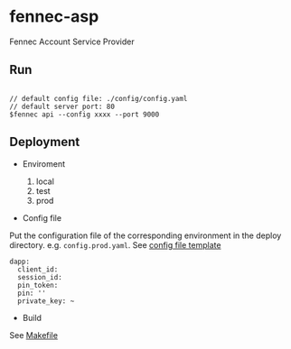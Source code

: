 # fennec-asp
Fennec Account Service Provider

## Run

```

// default config file: ./config/config.yaml
// default server port: 80
$fennec api --config xxxx --port 9000
```

## Deployment

* Enviroment
    1. local
    2. test
    3. prod
   
* Config file

Put the configuration file of the corresponding environment in the deploy directory. e.g. `config.prod.yaml`. See [config file template](deploy/config.yaml.tpl)

```
dapp:
  client_id: 
  session_id: 
  pin_token: 
  pin: ''
  private_key: ~
```

* Build

See [Makefile](Makefile)



